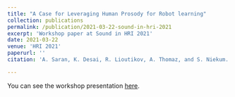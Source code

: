 ```yaml
---
title: "A Case for Leveraging Human Prosody for Robot learning"
collection: publications
permalink: /publication/2021-03-22-sound-in-hri-2021
excerpt: 'Workshop paper at Sound in HRI 2021'
date: 2021-03-22
venue: 'HRI 2021'
paperurl: ''
citation: 'A. Saran, K. Desai, R. Lioutikov, A. Thomaz, and S. Niekum. A Case for Leveraging Human Prosody during Reward Learning. <i>Workshop, 16th Annual Conference for Basic and Applied Human-Robot Interaction Research</i>, March 2021.'

---
```

You can see the workshop presentation [here](https://youtu.be/IHUwNikRM_k?t=7437).